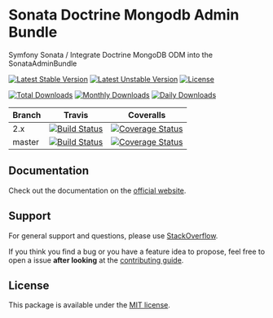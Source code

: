 # Sonata Doctrine Mongodb Admin Bundle

Symfony Sonata / Integrate Doctrine MongoDB ODM into the SonataAdminBundle

[![Latest Stable Version](https://poser.pugx.org/sonata-project/doctrine-mongodb-admin-bundle/v/stable)](https://packagist.org/packages/sonata-project/doctrine-mongodb-admin-bundle)
[![Latest Unstable Version](https://poser.pugx.org/sonata-project/doctrine-mongodb-admin-bundle/v/unstable)](https://packagist.org/packages/sonata-project/doctrine-mongodb-admin-bundle)
[![License](https://poser.pugx.org/sonata-project/doctrine-mongodb-admin-bundle/license)](https://packagist.org/packages/sonata-project/doctrine-mongodb-admin-bundle)

[![Total Downloads](https://poser.pugx.org/sonata-project/doctrine-mongodb-admin-bundle/downloads)](https://packagist.org/packages/sonata-project/doctrine-mongodb-admin-bundle)
[![Monthly Downloads](https://poser.pugx.org/sonata-project/doctrine-mongodb-admin-bundle/d/monthly)](https://packagist.org/packages/sonata-project/doctrine-mongodb-admin-bundle)
[![Daily Downloads](https://poser.pugx.org/sonata-project/doctrine-mongodb-admin-bundle/d/daily)](https://packagist.org/packages/sonata-project/doctrine-mongodb-admin-bundle)

Branch | Travis | Coveralls |
------ | ------ | --------- |
2.x   | [![Build Status][travis_stable_badge]][travis_stable_link]     | [![Coverage Status][coveralls_stable_badge]][coveralls_stable_link]     |
master | [![Build Status][travis_unstable_badge]][travis_unstable_link] | [![Coverage Status][coveralls_unstable_badge]][coveralls_unstable_link] |

## Documentation

Check out the documentation on the [official website](https://sonata-project.org/bundles/doctrine-mongodb-admin).

## Support

For general support and questions, please use [StackOverflow](http://stackoverflow.com/questions/tagged/sonata).

If you think you find a bug or you have a feature idea to propose, feel free to open a issue
**after looking** at the [contributing guide](CONTRIBUTING.md).

## License

This package is available under the [MIT license](LICENSE).

[travis_stable_badge]: https://travis-ci.org/sonata-project/SonataDoctrineMongoDBAdminBundle.svg?branch=2.x
[travis_stable_link]: https://travis-ci.org/sonata-project/SonataDoctrineMongoDBAdminBundle
[travis_unstable_badge]: https://travis-ci.org/sonata-project/SonataDoctrineMongoDBAdminBundle.svg?branch=master
[travis_unstable_link]: https://travis-ci.org/sonata-project/SonataDoctrineMongoDBAdminBundle

[coveralls_stable_badge]: https://coveralls.io/repos/github/sonata-project/SonataDoctrineMongoDBAdminBundle/badge.svg?branch=2.x
[coveralls_stable_link]: https://coveralls.io/github/sonata-project/SonataDoctrineMongoDBAdminBundle?branch=2.x
[coveralls_unstable_badge]: https://coveralls.io/repos/github/sonata-project/SonataDoctrineMongoDBAdminBundle/badge.svg?branch=master
[coveralls_unstable_link]: https://coveralls.io/github/sonata-project/SonataDoctrineMongoDBAdminBundle?branch=master
